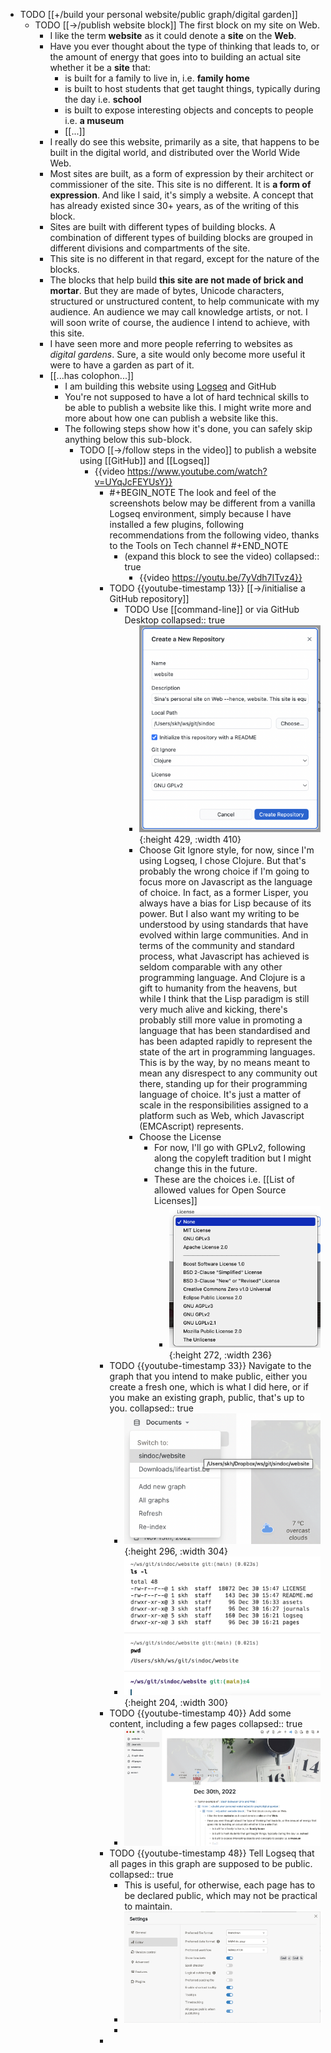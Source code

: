 - TODO [[+/build your personal website/public graph/digital garden]]
	- TODO [[->/publish website block]] The first block on my site on Web.
		- I like the term **website** as it could denote a **site** on the **Web**.
		- Have you ever thought about the type of thinking that leads to, or the amount of energy that goes into to building an actual site whether it be a **site** that:
			- is built for a family to live in, i.e. **family home**
			- is built to host students that get taught things, typically during the day i.e. **school**
			- is built to expose interesting objects and concepts to people i.e. **a museum**
			- [[...]]
		- I really do see this website, primarily as a site, that happens to be built in the digital world, and distributed over the World Wide Web.
		- Most sites are built, as a form of expression by their architect or commissioner of the site. This site is no different. It is **a form of expression**. And like I said, it's simply a website. A concept that has already existed since 30+ years, as of the writing of this block.
		- Sites are built with different types of building blocks. A combination of different types of building blocks are grouped in different divisions and compartments of the site.
		- This site is no different in that regard, except for the nature of the blocks.
		- The blocks that help build **this site are not made of brick and mortar**. But they are made of bytes, Unicode characters, structured or unstructured content, to help communicate with my audience. An audience we may call knowledge artists, or not. I will soon write of course, the audience I intend to achieve, with this site.
		- I have seen more and more people referring to websites as *digital gardens*. Sure, a site would only become more useful it were to have a garden as part of it.
		- [[...has colophon...]]
			- I am building this website using [Logseq](https://logseq.com/) and GitHub
			- You're not supposed to have a lot of hard technical skills to be able to publish a website like this. I might write more and more about how one can publish a website like this.
			- The following steps show how it's done, you can safely skip anything below this sub-block.
				- TODO [[->/follow steps in the video]] to publish a website using [[GitHub]] and [[Logseq]]
					- {{video https://www.youtube.com/watch?v=UYqJcFEYUsY}}
						- #+BEGIN_NOTE
						  The look and feel of the screenshots below may be different from a vanilla Logseq environment, simply because I have installed a few plugins, following recommendations from the following video, thanks to the Tools on Tech channel
						  #+END_NOTE
							- (expand this block to see the video)
							  collapsed:: true
								- {{video https://youtu.be/7yVdh7ITvz4}}
						- TODO {{youtube-timestamp 13}}  [[->/initialise a GitHub repository]]
							- TODO Use [[command-line]] or via GitHub Desktop
							  collapsed:: true
								- ![Screenshot 2022-12-30 at 15.46.38.png](../assets/Screenshot_2022-12-30_at_15.46.38_1672411613091_0.png){:height 429, :width 410}
								- Choose Git Ignore style, for now, since I'm using Logseq, I chose Clojure. But that's probably the wrong choice if I'm going to focus more on Javascript as the language of choice. In fact, as a former Lisper, you always have a bias for Lisp because of its power. But I also want my writing to be understood by using standards that have evolved within large communities. And in terms of the community and standard process, what Javascript has achieved is seldom comparable with any other programming language. And Clojure is a gift to humanity from the heavens, but while I think that the Lisp paradigm is still very much alive and kicking, there's probably still more value in promoting a language that has been standardised and has been adapted rapidly to represent the state of the art in programming languages. This is by the way, by no means meant to mean any disrespect to any community out there, standing up for their programming language of choice. It's just a matter of scale in the responsibilities assigned to a platform such as Web, which Javascript (EMCAscript) represents.
								- Choose the License
									- For now, I'll go with GPLv2, following along the copyleft tradition but I might change this in the future.
									- These are the choices i.e. [[List of allowed values for Open Source Licenses]]
										- ![Screenshot 2022-12-30 at 12.36.12.png](../assets/Screenshot_2022-12-30_at_12.36.12_1672415108005_0.png){:height 272, :width 236}
						- TODO {{youtube-timestamp 33}} Navigate to the graph that you intend to make public, either you create a fresh one, which is what I did here, or if you make an existing graph, public, that's up to you.
						  collapsed:: true
							- ![Screenshot 2022-12-30 at 16.26.52.png](../assets/Screenshot_2022-12-30_at_16.26.52_1672414670385_0.png){:height 296, :width 304}
							- ![Screenshot 2022-12-30 at 16.37.31.png](../assets/Screenshot_2022-12-30_at_16.37.31_1672415236758_0.png){:height 204, :width 300}
						- TODO {{youtube-timestamp 40}} Add some content, including a few pages
						  collapsed:: true
							- ![Screenshot 2022-12-30 at 16.49.34.png](../assets/Screenshot_2022-12-30_at_16.49.34_1672416022488_0.png)
						- TODO {{youtube-timestamp 48}} Tell Logseq that all pages in this graph are supposed to be public.
						  collapsed:: true
							- This is useful, for otherwise, each page has to be declared public, which may not be practical to maintain.
							- ![Screenshot 2022-12-30 at 17.48.27.png](../assets/Screenshot_2022-12-30_at_17.48.27_1672418928462_0.png)
							-
						-